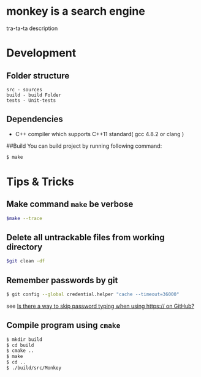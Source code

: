 # monkey is a search engine
tra-ta-ta description

# Development
## Folder structure
```
src - sources 
build - build Folder
tests - Unit-tests
```
## Dependencies
 * C++ compiler which supports C++11 standard( gcc 4.8.2 or clang )

##Build
You can build project by running following command:
```sh
$ make
```

# Tips & Tricks

## Make command `make` be verbose
```sh
$make --trace
```

## Delete all untrackable files from working directory
```sh
$git clean -df
```

## Remember passwords by git
```sh
$ git config --global credential.helper "cache --timeout=36000"
```
see [Is there a way to skip password typing when using https:// on GitHub?](http://stackoverflow.com/questions/5343068/is-there-a-way-to-skip-password-typing-when-using-https-on-github)

## Compile program using `cmake`
```sh
$ mkdir build
$ cd build
$ cmake ..
$ make
$ cd ..
$ ./build/src/Monkey
```
